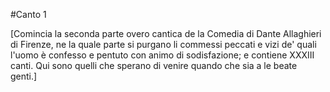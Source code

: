 #Canto 1

[Comincia la seconda parte overo cantica de la Comedia di Dante Allaghieri di Firenze, ne la quale parte si purgano li commessi peccati e vizi de' quali l'uomo è confesso e pentuto con animo di sodisfazione; e contiene XXXIII canti. Qui sono quelli che sperano di venire quando che sia a le beate genti.]
